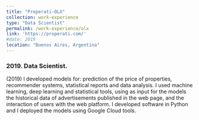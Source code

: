 ```yaml
---
title: "Properati-OLX"
collection: work-experience
type: "Data Scientist"
permalink: /work-experience/olx        
link: 'https://properati.com/'
#date: 2019
location: "Buenos Aires, Argentina"
---
```


<h3>2019. Data Scientist.</h3>
<p>(2019) I developed models for:  prediction of the price of properties, recommender systems, statistical reports and data analysis. I used machine learning, deep learning and statistical tools, using as input for the models the historical data of advertisements published in the web page, and the interaction of users with the  web  platform.   I  developed  software  in  Python  and  I deployed the models using Google Cloud tools.</p>
